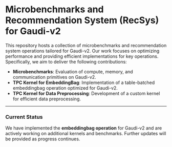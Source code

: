 # Microbenchmarks and Recommendation System (RecSys) for Gaudi-v2

This repository hosts a collection of microbenchmarks and recommendation system operations tailored for Gaudi-v2. Our work focuses on optimizing performance and providing efficient implementations for key operations. Specifically, we aim to deliver the following contributions:

- **Microbenchmarks**: Evaluation of compute, memory, and communication primitives on Gaudi-v2.  
- **TPC Kernel for EmbeddingBag**: Implementation of a table-batched embeddingbag operation optimized for Gaudi-v2.  
- **TPC Kernel for Data Preprocessing**: Development of a custom kernel for efficient data preprocessing.  

---

### Current Status

We have implemented the **embeddingbag operation** for Gaudi-v2 and are actively working on additional kernels and benchmarks. Further updates will be provided as progress continues.